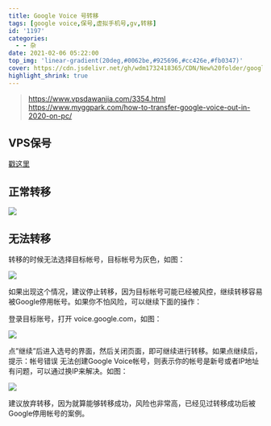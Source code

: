 ```yaml
---
title: Google Voice 号转移
tags: [google voice,保号,虚拟手机号,gv,转移]
id: '1197'
categories:
  - - 杂
date: 2021-02-06 05:22:00
top_img: 'linear-gradient(20deg,#0062be,#925696,#cc426e,#fb0347)'
cover: https://cdn.jsdelivr.net/gh/wdm1732418365/CDN/New%20folder/google-voice-1000x530.png
highlight_shrink: true
---
```


> https://www.vpsdawanjia.com/3354.html
> https://www.myggpark.com/how-to-transfer-google-voice-out-in-2020-on-pc/

## VPS保号

[戳这里](/2021/02/05/googlevoice/)

## 正常转移

![](https://cdn.jsdelivr.net/gh/wdm1732418365/CDN/New%20folder/QQ图片20210206041931.jpg)

## 无法转移

转移的时候无法选择目标帐号，目标帐号为灰色，如图：

![](https://cdn.jsdelivr.net/gh/wdm1732418365/CDN/New%20folder/unabletotransfer.png)

如果出现这个情况，建议停止转移，因为目标帐号可能已经被风控，继续转移容易被Google停用帐号。如果你不怕风险，可以继续下面的操作：

登录目标账号，打开 voice.google.com，如图：

![](https://cdn.jsdelivr.net/gh/wdm1732418365/CDN/New%20folder/continue.png)

点”继续”后进入选号的界面，然后关闭页面，即可继续进行转移。如果点继续后，提示：帐号错误 无法创建Google Voice帐号，则表示你的帐号是新号或者IP地址有问题，可以通过换IP来解决。如图：

![](https://cdn.jsdelivr.net/gh/wdm1732418365/CDN/New%20folder/unabletocreate.png)

建议放弃转移，因为就算能够转移成功，风险也非常高，已经见过转移成功后被Google停用帐号的案例。